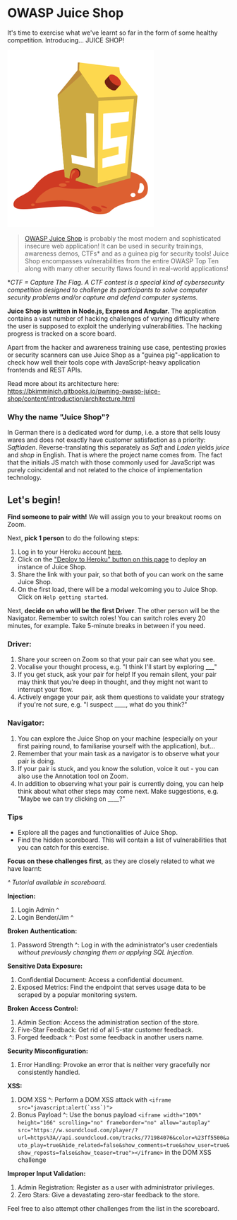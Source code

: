 # OWASP Juice Shop

It's time to exercise what we've learnt so far in the form of some healthy competition. Introducing... JUICE SHOP!

<img src="../security/_media/juice_shop.png" height="400" />

> [OWASP Juice Shop](https://owasp.org/www-project-juice-shop/) is probably the most modern and sophisticated insecure web application! It can be used in security trainings, awareness demos, CTFs* and as a guinea pig for security tools! Juice Shop encompasses vulnerabilities from the entire OWASP Top Ten along with many other security flaws found in real-world applications!

**CTF = Capture The Flag. A CTF contest is a special kind of cybersecurity competition designed to challenge its participants to solve computer security problems and/or capture and defend computer systems.* 

**Juice Shop is written in Node.js, Express and Angular.** The application contains a vast number of hacking challenges of varying difficulty where the user is supposed to exploit the underlying vulnerabilities. The hacking progress is tracked on a score board.

Apart from the hacker and awareness training use case, pentesting proxies or security scanners can use Juice Shop as a "guinea pig"-application to check how well their tools cope with JavaScript-heavy application frontends and REST APIs.

Read more about its architecture here: https://bkimminich.gitbooks.io/pwning-owasp-juice-shop/content/introduction/architecture.html

### Why the name "Juice Shop"?

In German there is a dedicated word for dump, i.e. a store that sells lousy wares and does not exactly have customer satisfaction as a priority: *Saftladen*. Reverse-translating this separately as *Saft* and *Laden* yields *juice* and *shop* in English. That is where the project name comes from. The fact that the initials JS match with those commonly used for JavaScript was purely coincidental and not related to the choice of implementation technology.

## Let's begin!

**Find someone to pair with!** We will assign you to your breakout rooms on Zoom.

Next, **pick 1 person** to do the following steps:

1. Log in to your Heroku account [here](https://www.heroku.com/).
1. Click on the ["Deploy to Heroku" button on this page](https://github.com/bkimminich/juice-shop) to deploy an instance of Juice Shop.
1. Share the link with your pair, so that both of you can work on the same Juice Shop.
1. On the first load, there will be a modal welcoming you to Juice Shop. Click on `Help getting started`.

Next, **decide on who will be the first Driver**. The other person will be the Navigator. Remember to switch roles! You can switch roles every 20 minutes, for example. Take 5-minute breaks in between if you need.

### Driver:
1. Share your screen on Zoom so that your pair can see what you see.
1. Vocalise your thought process, e.g. "I think I'll start by exploring ___"
1. If you get stuck, ask your pair for help! If you remain silent, your pair may think that you're deep in thought, and they might not want to interrupt your flow.
1. Actively engage your pair, ask them questions to validate your strategy if you're not sure, e.g. "I suspect ____, what do you think?"

###  Navigator:
1. You can explore the Juice Shop on your machine (especially on your first pairing round, to familiarise yourself with the application), but...
1. Remember that your main task as a navigator is to observe what your pair is doing.
1. If your pair is stuck, and you know the solution, voice it out - you can also use the Annotation tool on Zoom.
1. In addition to observing what your pair is currently doing, you can help think about what other steps may come next. Make suggestions, e.g. "Maybe we can try clicking on ____?"

### Tips

- Explore all the pages and functionalities of Juice Shop.
- Find the hidden scoreboard. This will contain a list of vulnerabilities that you can catch for this exercise.

**Focus on these challenges first**, as they are closely related to what we have learnt:

*^ Tutorial available in scoreboard.*

**Injection:**
1. Login Admin ^
2. Login Bender/Jim ^

**Broken Authentication:**	
1. Password Strength ^: Log in with the administrator's user credentials *without previously changing them or applying SQL Injection*.

**Sensitive Data Exposure:**
1. Confidential Document: Access a confidential document.
2. Exposed Metrics: Find the endpoint that serves usage data to be scraped by a popular monitoring system.

**Broken Access Control:**
1. Admin Section: Access the administration section of the store.
2. Five-Star Feedback: Get rid of all 5-star customer feedback.
3. Forged feedback ^: Post some feedback in another users name.

**Security Misconfiguration:**
1. Error Handling: Provoke an error that is neither very gracefully nor consistently handled.

**XSS:**
1. DOM XSS ^: Perform a DOM XSS attack with ```<iframe src="javascript:alert(`xss`)">```
1. Bonus Payload ^: Use the bonus payload ```<iframe width="100%" height="166" scrolling="no" frameborder="no" allow="autoplay" src="https://w.soundcloud.com/player/?url=https%3A//api.soundcloud.com/tracks/771984076&color=%23ff5500&auto_play=true&hide_related=false&show_comments=true&show_user=true&show_reposts=false&show_teaser=true"></iframe>``` in the DOM XSS challenge

**Improper Input Validation:**
1. Admin Registration: Register as a user with administrator privileges.
2. Zero Stars: Give a devastating zero-star feedback to the store.

Feel free to also attempt other challenges from the list in the scoreboard.
